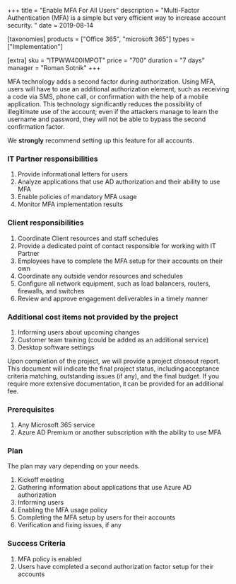 +++
title = "Enable MFA For All Users"
description = "Multi-Factor Authentication (MFA) is a simple but very efficient way to increase account security. "
date = 2019-08-14

[taxonomies]
products = ["Office 365", "microsoft 365"]
types = ["Implementation"]

[extra]
sku = "ITPWW400IMPOT"
price = "700"
duration = "7 days"
manager = "Roman Sotnik"
+++


MFA technology adds a second factor during authorization. Using
MFA, users will have to use an additional authorization element, such 
as receiving a code via SMS, phone call, or confirmation with the help 
of a mobile application. This technology significantly reduces the possibility of
illegitimate use of the account; even if the attackers manage to learn
the username and password, they will not be able to bypass the
second confirmation factor.

We **strongly** recommend setting up this feature for all accounts.

### IT Partner responsibilities

1.  Provide informational letters for users
2.  Analyze applications that use AD authorization and their ability to
    use MFA
3.  Enable policies of mandatory MFA usage
4.  Monitor MFA implementation results

### Client responsibilities

1.  Coordinate Client resources and staff schedules
2.  Provide a dedicated point of contact responsible for working with IT
    Partner
3.  Employees have to complete the MFA setup for their accounts
    on their own
4.  Coordinate any outside vendor resources and schedules
5.  Configure all network equipment, such as load balancers, routers,
    firewalls, and switches
6.  Review and approve engagement deliverables in a timely manner

### Additional cost items not provided by the project

1.  Informing users about upcoming changes
2.  Customer team training (could be added as an additional service)
3.  Desktop software settings

Upon completion of the project, we will provide a project closeout
report. This document will indicate the final project status,
including acceptance criteria matching, outstanding issues (if any), and the
final budget. If you require more extensive documentation, it can be
provided for an additional fee. 

### Prerequisites

1.  Any Microsoft 365 service
2.  Azure AD Premium or another subscription with the ability to use
    MFA

### Plan

The plan may vary depending on your needs.

1.  Kickoff meeting
2.  Gathering information about applications that use Azure AD
    authorization
3.  Informing users
4.  Enabling the MFA usage policy
5.  Completing the MFA setup by users for their accounts
6.  Verification and fixing issues, if any

### Success Criteria

1.  MFA policy is enabled
2.  Users have completed a second authorization factor setup for their
    accounts
